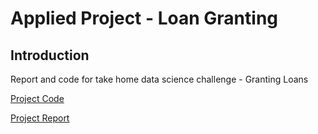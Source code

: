 # Applied Project - Loan Granting

## Introduction


Report and code for take home data science challenge - Granting Loans

[Project Code](https://github.com/wenbo5565/AppliedProject_GrantingLoan/blob/master/GrantingLoan%20core.py)

[Project Report](https://github.com/wenbo5565/AppliedProject_GrantingLoan/blob/master/Project_Report__Loan_Granting.pdf)
